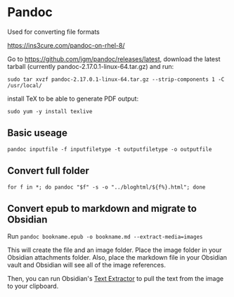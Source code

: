 # Pandoc
Used for converting file formats

https://ins3cure.com/pandoc-on-rhel-8/

Go to https://github.com/jgm/pandoc/releases/latest, download the latest tarball (currently pandoc-2.17.0.1-linux-64.tar.gz) and run:
```
sudo tar xvzf pandoc-2.17.0.1-linux-64.tar.gz --strip-components 1 -C /usr/local/
```

install TeX to be able to generate PDF output:
```
sudo yum -y install texlive
```
## Basic useage
```
pandoc inputfile -f inputfiletype -t outputfiletype -o outputfile
```

## Convert full folder
```
for f in *; do pandoc "$f" -s -o "../bloghtml/${f%}.html"; done
```

## Convert epub to markdown and migrate to Obsidian

Run `pandoc bookname.epub -o bookname.md --extract-media=images`

This will create the file and an image folder. Place the image folder in your Obsidian attachments folder. Also, place the markdown file in your Obsidian vault and Obsidian will see all of the image references. 

Then, you can run Obsidian's [Text Extractor](image_to_text.md) to pull the text from the image to your clipboard. 



